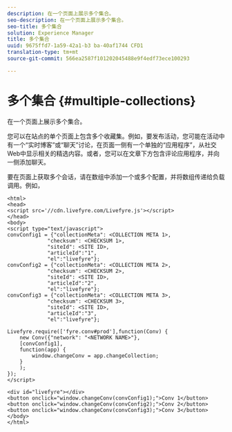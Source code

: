 ```yaml
---
description: 在一个页面上展示多个集合。
seo-description: 在一个页面上展示多个集合。
seo-title: 多个集合
solution: Experience Manager
title: 多个集合
uuid: 9675ffd7-1a59-42a1-b3 ba-40af1744 CFD1
translation-type: tm+mt
source-git-commit: 566ea2587f101202045488e9f4edf73ece100293

---
```



# 多个集合 {#multiple-collections}

在一个页面上展示多个集合。

您可以在站点的单个页面上包含多个收藏集。例如，要发布活动，您可能在活动中有一个“实时博客”或“聊天”讨论，在页面一侧有一个单独的“应用程序”，从社交Web中显示相关的精选内容。或者，您可以在文章下方包含评论应用程序，并向一侧添加聊天。

要在页面上获取多个会话，请在数组中添加一个或多个配置，并将数组传递给负载调用。例如，

```
<html> 
<head> 
<script src='//cdn.livefyre.com/Livefyre.js'></script> 
</head> 
<body> 
<script type="text/javascript"> 
convConfig1 = {"collectionMeta": <COLLECTION META 1>, 
             "checksum": <CHECKSUM 1>, 
             "siteId": <SITE ID>, 
             "articleId":"1", 
             "el":"livefyre"}; 
convConfig2 = {"collectionMeta": <COLLECTION META 2>, 
             "checksum": <CHECKSUM 2>, 
             "siteId": <SITE ID>, 
             "articleId":"2", 
             "el":"livefyre"}; 
convConfig3 = {"collectionMeta": <COLLECTION META 3>, 
             "checksum": <CHECKSUM 3>, 
             "siteId": <SITE ID>, 
             "articleId":"3", 
             "el":"livefyre"}; 
  
Livefyre.require(['fyre.conv#prod'],function(Conv) { 
    new Conv({"network": "<NETWORK NAME>"}, 
    [convConfig1], 
    function(app) {  
        window.changeConv = app.changeCollection; 
    } 
    ); 
}); 
</script> 
  
<div id="livefyre"></div> 
<button onclick="window.changeConv(convConfig1);">Conv 1</button> 
<button onclick="window.changeConv(convConfig2);">Conv 2</button> 
<button onclick="window.changeConv(convConfig3);">Conv 3</button> 
</body> 
</html>
```
